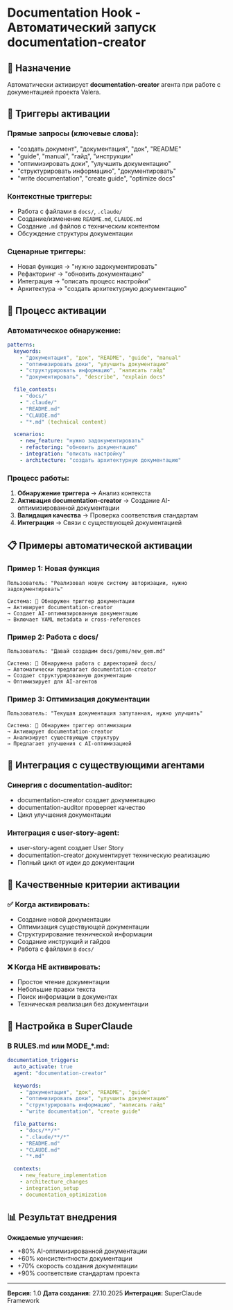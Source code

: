 # Documentation Hook - Автоматический запуск documentation-creator

## 🎯 Назначение

Автоматически активирует **documentation-creator** агента при работе с документацией проекта Valera.

## 🔄 Триггеры активации

### **Прямые запросы (ключевые слова):**
- "создать документ", "документация", "док", "README"
- "guide", "manual", "гайд", "инструкции"
- "оптимизировать доки", "улучшить документацию"
- "структурировать информацию", "документировать"
- "write documentation", "create guide", "optimize docs"

### **Контекстные триггеры:**
- Работа с файлами в `docs/`, `.claude/`
- Создание/изменение `README.md`, `CLAUDE.md`
- Создание `.md` файлов с техническим контентом
- Обсуждение структуры документации

### **Сценарные триггеры:**
- Новая функция → "нужно задокументировать"
- Рефакторинг → "обновить документацию"
- Интеграция → "описать процесс настройки"
- Архитектура → "создать архитектурную документацию"

## 🚀 Процесс активации

### **Автоматическое обнаружение:**
```yaml
patterns:
  keywords:
    - "документация", "док", "README", "guide", "manual"
    - "оптимизировать доки", "улучшить документацию"
    - "структурировать информацию", "написать гайд"
    - "документировать", "describe", "explain docs"

  file_contexts:
    - "docs/"
    - ".claude/"
    - "README.md"
    - "CLAUDE.md"
    - "*.md" (technical content)

  scenarios:
    - new_feature: "нужно задокументировать"
    - refactoring: "обновить документацию"
    - integration: "описать настройку"
    - architecture: "создать архитектурную документацию"
```

### **Процесс работы:**
1. **Обнаружение триггера** → Анализ контекста
2. **Активация documentation-creator** → Создание AI-оптимизированной документации
3. **Валидация качества** → Проверка соответствия стандартам
4. **Интеграция** → Связи с существующей документацией

## 📋 Примеры автоматической активации

### **Пример 1: Новая функция**
```
Пользователь: "Реализовал новую систему авторизации, нужно задокументировать"

Система: 🎯 Обнаружен триггер документации
→ Активирует documentation-creator
→ Создает AI-оптимизированную документацию
→ Включает YAML metadata и cross-references
```

### **Пример 2: Работа с docs/**
```
Пользователь: "Давай создадим docs/gems/new_gem.md"

Система: 🎯 Обнаружена работа с директорией docs/
→ Автоматически предлагает documentation-creator
→ Создает структурированную документацию
→ Оптимизирует для AI-агентов
```

### **Пример 3: Оптимизация документации**
```
Пользователь: "Текущая документация запутанная, нужно улучшить"

Система: 🎯 Обнаружен триггер оптимизации
→ Активирует documentation-creator
→ Анализирует существующую структуру
→ Предлагает улучшения с AI-оптимизацией
```

## 🔧 Интеграция с существующими агентами

### **Синергия с documentation-auditor:**
- documentation-creator создает документацию
- documentation-auditor проверяет качество
- Цикл улучшения документации

### **Интеграция с user-story-agent:**
- user-story-agent создает User Story
- documentation-creator документирует техническую реализацию
- Полный цикл от идеи до документации

## 🎯 Качественные критерии активации

### **✅ Когда активировать:**
- Создание новой документации
- Оптимизация существующей документации
- Структурирование технической информации
- Создание инструкций и гайдов
- Работа с файлами в `docs/`

### **❌ Когда НЕ активировать:**
- Простое чтение документации
- Небольшие правки текста
- Поиск информации в документах
- Техническая реализация без документации

## 🚀 Настройка в SuperClaude

### **В RULES.md или MODE_*.md:**
```yaml
documentation_triggers:
  auto_activate: true
  agent: "documentation-creator"

  keywords:
    - "документация", "док", "README", "guide"
    - "оптимизировать доки", "улучшить документацию"
    - "структурировать информацию", "написать гайд"
    - "write documentation", "create guide"

  file_patterns:
    - "docs/**/*"
    - ".claude/**/*"
    - "README.md"
    - "CLAUDE.md"
    - "*.md"

  contexts:
    - new_feature_implementation
    - architecture_changes
    - integration_setup
    - documentation_optimization
```

## 📊 Результат внедрения

**Ожидаемые улучшения:**
- +80% AI-оптимизированной документации
- +60% консистентности документации
- +70% скорость создания документации
- +90% соответствие стандартам проекта

---

**Версия:** 1.0
**Дата создания:** 27.10.2025
**Интеграция:** SuperClaude Framework